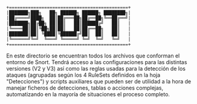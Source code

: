     +============================================+
    |███████╗███╗   ██╗ ██████╗ ██████╗ ████████╗|
    |██╔════╝████╗  ██║██╔═══██╗██╔══██╗╚══██╔══╝|
    |███████╗██╔██╗ ██║██║   ██║██████╔╝   ██║   |
    |╚════██║██║╚██╗██║██║   ██║██╔══██╗   ██║   |
    |███████║██║ ╚████║╚██████╔╝██║  ██║   ██║   |
    |╚══════╝╚═╝  ╚═══╝ ╚═════╝ ╚═╝  ╚═╝   ╚═╝   |
    +============================================+
    

En este directorio se encuentran todos los archivos que conforman el entorno de Snort. Tendrá acceso a las configuraciones
para las distintas versiones (V2 y V3) así como las reglas usadas para la detección de los ataques (agrupadas según los 4 
RuleSets definidos en la hoja "Detecciones") y scripts auxiliares que pueden ser de utilidad a la hora de manejar ficheros
de detecciones, tablas o acciones complejas, automatizando en la mayoría de situaciones el proceso completo.
